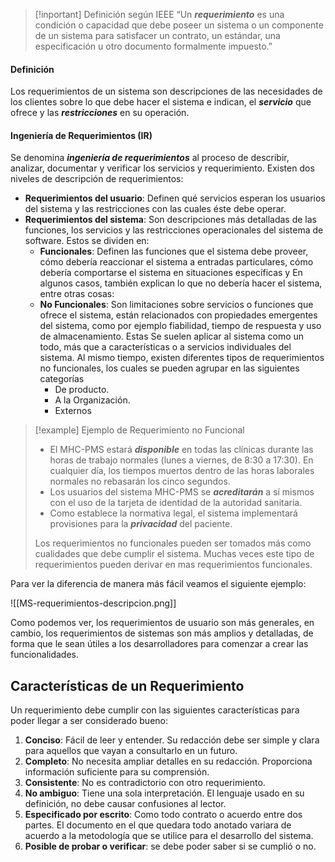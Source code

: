 >[!inportant] Definición según IEEE
>“Un ***requerimiento*** es una condición o capacidad que debe poseer un sistema o un componente de un sistema para satisfacer un contrato, un estándar, una especificación u otro documento formalmente impuesto.”

#### Definición

Los requerimientos de un sistema son descripciones de las necesidades de los clientes sobre lo que debe hacer el sistema e indican, el ***servicio*** que ofrece y las ***restricciones*** en su operación.

#### Ingeniería de Requerimientos (IR)

Se denomina ***ingeniería de requerimientos*** al proceso de describir, analizar, documentar y verificar los servicios y requerimiento.
Existen dos niveles de descripción de requerimientos:

- **Requerimientos del usuario**: Definen qué servicios esperan los usuarios del sistema y las restricciones con las cuales éste debe operar.
- **Requerimientos del sistema**: Son descripciones más detalladas de las funciones, los servicios y las restricciones operacionales del sistema de software. Estos se dividen en:
	- **Funcionales**: Definen las funciones que el sistema debe proveer, cómo debería reaccionar el sistema a entradas particulares, cómo debería comportarse el sistema en situaciones específicas y En algunos casos, también explican lo que no debería hacer el sistema, entre otras cosas:
	- **No Funcionales**: Son limitaciones sobre servicios o funciones que ofrece el sistema, están relacionados con propiedades emergentes del sistema, como por ejemplo fiabilidad, tiempo de respuesta y uso de almacenamiento. Estas Se suelen aplicar al sistema como un todo, más que a características o a servicios individuales del sistema. Al mismo tiempo, existen diferentes tipos de requerimientos no funcionales, los cuales se pueden agrupar en las siguientes categorías
		- De producto.
		- A la Organización.
		- Externos

>[!example] Ejemplo de Requerimiento no Funcional
> - El MHC-PMS estará ***disponible*** en todas las clínicas durante las horas de trabajo normales (lunes a viernes, de 8:30 a 17:30). En cualquier día, los tiempos muertos dentro de las horas laborales normales no rebasarán los cinco segundos.
> - Los usuarios del sistema MHC-PMS se ***acreditarán*** a sí mismos con el uso de la tarjeta de identidad de la autoridad sanitaria.
> - Como establece la normativa legal, el sistema implementará provisiones para la ***privacidad*** del paciente.
>
>Los requerimientos no funcionales pueden ser tomados más como cualidades que debe cumplir el sistema. Muchas veces este tipo de requerimientos pueden derivar en mas requerimientos funcionales.

Para ver la diferencia de manera más fácil veamos el siguiente ejemplo:

<span class="centerImg"> ![[MS-requerimientos-descripcion.png]] </span>

Como podemos ver, los requerimientos de usuario son más generales, en cambio, los requerimientos de sistemas son más amplios y detalladas, de forma que le sean útiles a los desarrolladores para comenzar a crear las funcionalidades.

## Características de un Requerimiento

Un requerimiento debe cumplir con las siguientes características para poder llegar a ser considerado bueno:  

1. **Conciso**: Fácil de leer y entender. Su redacción debe ser simple y clara para aquellos que vayan a consultarlo en un futuro.
2. **Completo**: No necesita ampliar detalles en su redacción. Proporciona información suficiente para su comprensión.
3. **Consistente**: No es contradictorio con otro requerimiento.
4. **No ambiguo**: Tiene una sola interpretación. El lenguaje usado en su definición, no debe causar confusiones al lector.
5. **Especificado por escrito**: Como todo contrato o acuerdo entre dos partes. El documento en el que quedara todo anotado variara de acuerdo a la metodología que se utilice para el desarrollo del sistema.
6. **Posible de probar o verificar**: se debe poder saber si se cumplió o no.

